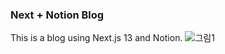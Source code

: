 ### Next + Notion Blog
This is a blog using Next.js 13 and Notion.
![그림1](https://github.com/woohyun1031/effective-memory/assets/94066263/b5662041-e8be-4bcb-b984-9c7e4a0b23d2)

